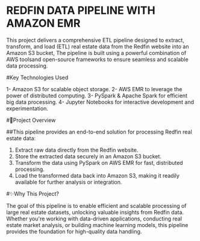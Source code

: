 # REDFIN DATA PIPELINE WITH AMAZON EMR

   This project delivers a comprehensive ETL pipeline designed to extract, transform, and load (ETL) 
real estate data from the Redfin website into an Amazon S3 bucket, 
The pipeline is built using a powerful combination of AWS toolsand open-source frameworks
to ensure seamless and scalable data processing.

#Key Technologies Used

1- Amazon S3 for scalable object storage.
2- AWS EMR to leverage the power of distributed computing.
3- PySpark & Apache Spark for efficient big data processing.
4- Jupyter Notebooks for interactive development and experimentation.

#🌟Project Overview

##This pipeline provides an end-to-end solution for processing Redfin real estate data:

1) Extract raw data directly from the Redfin website.
2) Store the extracted data securely in an Amazon S3 bucket.
3) Transform the data using PySpark on AWS EMR for fast, distributed processing.
4) Load the transformed data back into Amazon S3, making it readily available for further analysis or integration.

#✨Why This Project?

The goal of this pipeline is to enable efficient and scalable processing of large real estate datasets, unlocking valuable insights from Redfin data. Whether you're working with data-driven applications, conducting real estate market analysis, or building machine learning models, this pipeline provides the foundation for high-quality data handling.
